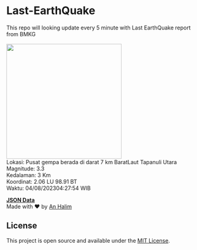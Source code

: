# Last-EarthQuake
This repo will looking update every 5 minute with Last EarthQuake report from BMKG
<br>
<br>
<img src="https://static.bmkg.go.id/20230804042754.mmi.jpg" width="300"/>
<br>
Lokasi: Pusat gempa berada di darat 7 km BaratLaut Tapanuli Utara <br>
Magnitude: 3.3 <br>
Kedalaman: 3 Km <br>
Koordinat: 2.06 LU 98.91 BT <br>
Waktu: 04/08/202304:27:54 WIB <br>

<a href="./data/data.json">**JSON Data**</a>
<br>
Made with ❤️ by <a href="https://github.com/an-halim">An Halim</a>
## License

This project is open source and available under the [MIT License](LICENSE).
